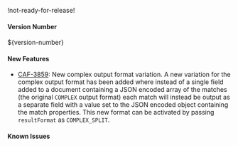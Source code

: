 !not-ready-for-release!

#### Version Number
${version-number}

#### New Features
- [CAF-3859](https://jira.autonomy.com/browse/CAF-3859): New complex output format variation. 
  A new variation for the complex output format has been added where instead of a single field added to a document containing a JSON encoded array of the matches (the original `COMPLEX` output format) each match will instead be output as a separate field with a value set to the JSON encoded object containing the match properties. This new format can be activated by passing `resultFormat` as `COMPLEX_SPLIT`.

#### Known Issues
